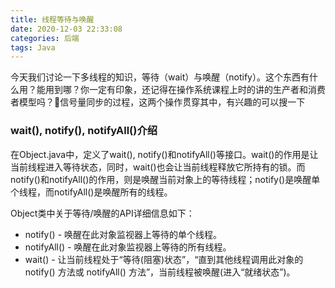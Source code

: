 ```yaml
---
title: 线程等待与唤醒
date: 2020-12-03 22:33:08
categories: 后端
tags: Java
---
```


今天我们讨论一下多线程的知识，等待（wait）与唤醒（notify）。这个东西有什么用？能用到哪？你一定有印象，还记得在操作系统课程上时的讲的生产者和消费者模型吗？信号量同步的过程，这两个操作贯穿其中，有兴趣的可以搜一下

### wait(), notify(), notifyAll()介绍

在Object.java中，定义了wait(), notify()和notifyAll()等接口。wait()的作用是让当前线程进入等待状态，同时，wait()也会让当前线程释放它所持有的锁。而notify()和notifyAll()的作用，则是唤醒当前对象上的等待线程；notify()是唤醒单个线程，而notifyAll()是唤醒所有的线程。

Object类中关于等待/唤醒的API详细信息如下：

* notify() - 唤醒在此对象监视器上等待的单个线程。
* notifyAll() - 唤醒在此对象监视器上等待的所有线程。
* wait() - 让当前线程处于“等待(阻塞)状态”，“直到其他线程调用此对象的 notify() 方法或 notifyAll() 方法”，当前线程被唤醒(进入“就绪状态”)。
